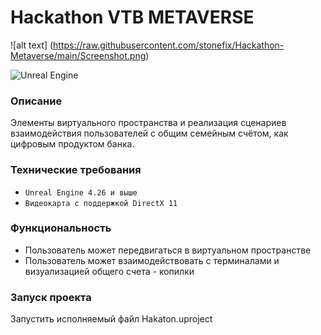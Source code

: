 #  Hackathon VTB METAVERSE

![alt text] (https://raw.githubusercontent.com/stonefix/Hackathon-Metaverse/main/Screenshot.png)


![Unreal Engine](https://img.shields.io/badge/unrealengine-%23313131.svg?style=for-the-badge&logo=unrealengine&logoColor=white)
### Описание

Элементы виртуального пространства и реализация сценариев взаимодействия пользователей с общим семейным счётом, как цифровым продуктом банка.

### Технические требования
- `Unreal Engine 4.26 и выше`
- `Видеокарта с поддержкой DirectX 11`

### Функциональность

- Пользователь может передвигаться в виртуальном пространстве
- Пользователь может взаимодействовать с терминалами и визуализацией общего счета - копилки


### Запуск проекта
Запустить исполняемый файл Hakaton.uproject
